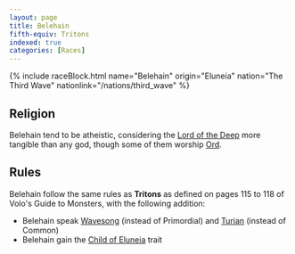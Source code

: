 ```yaml
---
layout: page
title: Belehain
fifth-equiv: Tritons
indexed: true
categories: [Races]
---
```


{% include raceBlock.html name="Belehain" origin="Eluneia" nation="The Third Wave" nationlink="/nations/third_wave" %}

## Religion

Belehain tend to be atheistic, considering the [Lord of the Deep](/nations/third_wave) more tangible than any god, though some of them worship [Ord](/pantheons/watchers).

## Rules

Belehain follow the same rules as **Tritons** as defined on pages 115 to 118 of Volo's Guide to Monsters, with the following addition:

- Belehain speak [Wavesong](/general/languages) (instead of Primordial) and [Turian](/general/languages) (instead of Common)
- Belehain gain the [Child of Eluneia](/rules/child_of_eluneia) trait